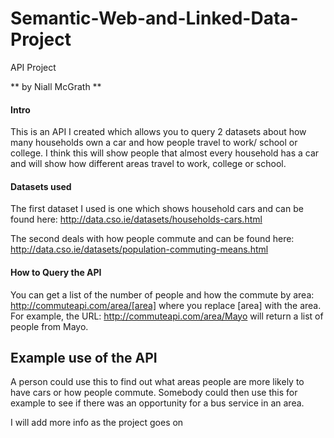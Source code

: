 # Semantic-Web-and-Linked-Data-Project
API Project

** by Niall McGrath **

#### Intro
This is an API I created which allows you to query 2 datasets about how many households own a car and how people travel to work/ school or college. I think this will show people that almost every household has a car and will show how different areas travel to work, college or school.

#### Datasets used
The first dataset I used is one which shows household cars and can be found here:  http://data.cso.ie/datasets/households-cars.html

The second deals with how people commute and can be found here:
http://data.cso.ie/datasets/population-commuting-means.html

#### How to Query the API
You can get a list of the number of people and how the commute by area: http://commuteapi.com/area/[area] where you replace [area] with the area. For example, the URL: http://commuteapi.com/area/Mayo will return a list of people from Mayo.

## Example use of the API
A person could use this to find out what areas people are more likely to have cars or how people commute. Somebody could then use this for example to see if there was an opportunity for a bus service in an area.



I will add more info as the project goes on
